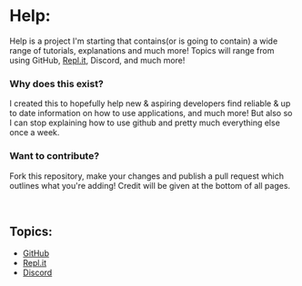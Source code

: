 # Help:
Help is a project I'm starting that contains(or is going to contain) a wide range of tutorials, explanations and much more! Topics will range from using GitHub, [Repl.it](https://repl.it), Discord, and much more! 

### Why does this exist?
I created this to hopefully help new & aspiring developers find reliable & up to date information on how to use applications, and much more! But also so I can stop explaining how to use github and pretty much everything else once a week.

### Want to contribute?
Fork this repository, make your changes and publish a pull request which outlines what you're adding! Credit will be given at the bottom of all pages.

<br>

## Topics:
- [GitHub](./github)
- [Repl.it](./replit)
- [Discord](./discord)
